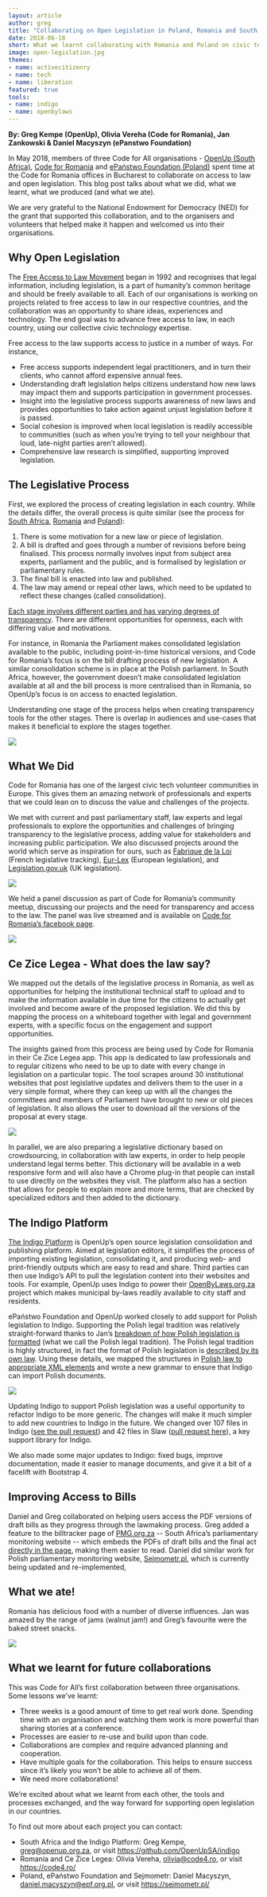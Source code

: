 ```yaml
---
layout: article
author: greg
title: "Collaborating on Open Legislation in Poland, Romania and South Africa"
date: 2018-06-18
short: What we learnt collaborating with Romania and Poland on civic tech for open legislation.
image: open-legislation.jpg
themes:
- name: activecitizenry
- name: tech
- name: liberation
featured: true
tools:
- name: indigo
- name: openbylaws
---
```


**By: Greg Kempe (OpenUp), Olivia Vereha (Code for Romania), Jan Zankowski & Daniel Macyszyn (ePanstwo Foundation)**

In May 2018, members of three Code for All organisations - [OpenUp (South Africa)](https://openup.org.za), [Code for Romania](https://code4.ro/) and [ePaństwo Foundation (Poland)](http://epf.org.pl/) spent time at the Code for Romania offices in Bucharest to collaborate on access to law and open legislation. This blog post talks about what we did, what we learnt, what we produced (and what we ate).

We are very grateful to the National Endowment for Democracy (NED) for the grant that supported this collaboration, and to the organisers and volunteers that helped make it happen and welcomed us into their organisations.

## Why Open Legislation

The [Free Access to Law Movement](http://www.fatlm.org/declaration/) began in 1992 and recognises that legal information, including legislation, is a part of humanity’s common heritage and should be freely available to all. Each of our organisations is working on projects related to free access to law in our respective countries, and the collaboration was an opportunity to share ideas, experiences and technology. The end goal was to advance free access to law, in each country, using our collective civic technology expertise.

Free access to the law supports access to justice in a number of ways. For instance,

* Free access supports independent legal practitioners, and in turn their clients, who cannot afford expensive annual fees.
* Understanding draft legislation helps citizens understand how new laws may impact them and supports participation in government processes.
* Insight into the legislative process supports awareness of new laws and provides opportunities to take action against unjust legislation before it is passed.
* Social cohesion is improved when local legislation is readily accessible to communities (such as when you’re trying to tell your neighbour that loud, late-night parties aren’t allowed).
* Comprehensive law research is simplified, supporting improved legislation.

## The Legislative Process

First, we explored the process of creating legislation in each country. While the details differ, the overall process is quite similar (see the process for [South Africa](https://www.parliament.gov.za/how-law-made), [Romania](https://fic.ro/documents/view/Legislative-process-EN) and [Poland](http://opis.sejm.gov.pl/en/procesustawodawczy.php)):

1. There is some motivation for a new law or piece of legislation.
2. A bill is drafted and goes through a number of revisions before being finalised. This process normally involves input from subject area experts, parliament and the public, and is formalised by legislation or parliamentary rules.
3. The final bill is enacted into law and published.
4. The law may amend or repeal other laws, which need to be updated to reflect these changes (called consolidation).

[Each stage involves different parties and has varying degrees of transparency](https://docs.google.com/presentation/d/1yaJs5PXlQztuu8r0UPfgEQ8pSAuyjeJRBvft1rb-b8U/edit). There are different opportunities for openness, each with differing value and motivations.

For instance, in Romania the Parliament makes consolidated legislation available to the public, including point-in-time historical versions, and Code for Romania’s focus is on the bill drafting process of new legislation. A similar consolidation scheme is in place at the Polish parliament. In South Africa, however, the government doesn’t make consolidated legislation available at all and the bill process is more centralised than in Romania, so OpenUp’s focus is on access to enacted legislation.

Understanding one stage of the process helps when creating transparency tools for the other stages. There is overlap in audiences and use-cases that makes it beneficial to explore the stages together.

![](https://openup.org.za/img/articles/open-legislation-collaboration/open-law.jpg)

## What We Did

Code for Romania has one of the largest civic tech volunteer communities in Europe. This gives them an amazing network of professionals and experts that we could lean on to discuss the value and challenges of the projects.

We met with current and past parliamentary staff, law experts and legal professionals to explore the opportunities and challenges of bringing transparency to the legislative process, adding value for stakeholders and increasing public participation. We also discussed projects around the world which serve as inspiration for ours, such as [Fabrique de la Loi](https://lafabriquedelaloi.fr/) (French legislative tracking), [Eur-Lex](http://eur-lex.europa.eu/n-lex/index_en) (European legislation), and [Legislation.gov.uk](http://www.legislation.gov.uk/) (UK legislation).

![](https://openup.org.za/img/articles/open-legislation-collaboration/lunch.jpg)

We held a panel discussion as part of Code for Romania’s community meetup, discussing our projects and the need for transparency and access to the law. The panel was live streamed and is available on [Code for Romania’s facebook page](https://www.facebook.com/code4romania/videos/1817109364976305/).

![](https://openup.org.za/img/articles/open-legislation-collaboration/panel.jpg)

## Ce Zice Legea - What does the law say?

We mapped out the details of the legislative process in Romania, as well as opportunities for helping the institutional technical staff to upload and to make the information available in due time for the citizens to actually get involved and become aware of the proposed legislation. We did this by mapping the process on a whiteboard together with legal and government experts, with a specific focus on the engagement and support opportunities.

The insights gained from this process are being used by Code for Romania in their Ce Zice Legea app. This app is dedicated to law professionals and to regular citizens who need to be up to date with every change in legislation on a particular topic. The tool scrapes around 30 institutional websites that post legislative updates and delivers them to the user in a very simple format, where they can keep up with all the changes the committees and members of Parliament have brought to new or old pieces of legislation. It also allows the user to download all the versions of the proposal at every stage. 

![](https://openup.org.za/img/articles/open-legislation-collaboration/czl.jpg)

In parallel, we are also preparing a legislative dictionary based on crowdsourcing, in collaboration with law experts, in order to help people understand legal terms better. This dictionary will be available in a web responsive form and will also have a Chrome plug-in that people can install to use directly on the websites they visit. The platform also has a section that allows for people to explain more and more terms, that are checked by specialized editors and then added to the dictionary.  

## The Indigo Platform

[The Indigo Platform](https://openup.org.za/indigo) is OpenUp’s open source legislation consolidation and publishing platform. Aimed at legislation editors, it simplifies the process of importing existing legislation, consolidating it, and producing web- and print-friendly outputs which are easy to read and share. Third parties can then use Indigo’s API to pull the legislation content into their websites and tools. For example, OpenUp uses Indigo to power their [OpenByLaws.org.za](https://openbylaws.org.za/) project which makes municipal by-laws readily available to city staff and residents. 

ePaństwo Foundation and OpenUp worked closely to add support for Polish legislation to Indigo. Supporting the Polish legal tradition was relatively straight-forward thanks to Jan’s [breakdown of how Polish legislation is formatted](https://docs.google.com/document/d/1JOMthQQuAz6du9sQBYv1S8drKaIDw4hjbzpbnjb0vX8/edit) (what we call the Polish legal tradition). The Polish legal tradition is highly structured, in fact the format of Polish legislation is [described by its own law](http://prawo.sejm.gov.pl/isap.nsf/download.xsp/WDU20160000283/O/D20160283.pdf). Using these details, we mapped the structures in [Polish law to appropriate XML elements](https://docs.google.com/document/d/1xr-yCS23INuAcoyvCtO7ZeRNfBkSFlt_LKRCLkyy-hc/edit#) and wrote a new grammar to ensure that Indigo can import Polish documents.

![](https://openup.org.za/img/articles/open-legislation-collaboration/indigo-polish.jpg)

Updating Indigo to support Polish legislation was a useful opportunity to refactor Indigo to be more generic. The changes will make it much simpler to add new countries to Indigo in the future. We changed over 107 files in Indigo ([see the pull request](https://github.com/OpenUpSA/indigo/pull/90)) and 42 files in Slaw ([pull request here](https://github.com/longhotsummer/slaw/pull/17)), a key support library for Indigo.

We also made some major updates to Indigo: fixed bugs, improve documentation, made it easier to manage documents, and give it a bit of a facelift with Bootstrap 4.

## Improving Access to Bills

Daniel and Greg collaborated on helping users access the PDF versions of draft bills as they progress through the lawmaking process. Greg added a feature to the billtracker page of [PMG.org.za](https://pmg.org.za) -- South Africa’s parliamentary monitoring website -- which embeds the PDFs of draft bills and the final act [directly in the page](https://pmg.org.za/bill/654/), making them easier to read. Daniel did similar work for Polish parliamentary monitoring website, [Sejmometr.pl](https://sejmometr.pl/), which is currently being updated and re-implemented, 

## What we ate!

Romania has delicious food with a number of diverse influences. Jan was amazed by the range of jams (walnut jam!) and Greg’s favourite were the baked street snacks.

![](https://openup.org.za/img/articles/open-legislation-collaboration/food.jpg)

## What we learnt for future collaborations

This was Code for All’s first collaboration between three organisations. Some lessons we’ve learnt:

* Three weeks is a good amount of time to get real work done.
Spending time with an organisation and watching them work is more powerful than sharing stories at a conference.
* Processes are easier to re-use and build upon than code.
* Collaborations are complex and require advanced planning and cooperation.
* Have multiple goals for the collaboration. This helps to ensure success since it’s likely you won’t be able to achieve all of them. 
* We need more collaborations!

We’re excited about what we learnt from each other, the tools and processes exchanged, and the way forward for supporting open legislation in our countries.

To find out more about each project you can contact:

* South Africa and the Indigo Platform: Greg Kempe, greg@openup.org.za, or visit https://github.com/OpenUpSA/indigo 
* Romania and Ce Zice Legea: Olivia Vereha, olivia@code4.ro, or visit https://code4.ro/ 
* Poland, ePaństwo Foundation and Sejmometr: Daniel Macyszyn, daniel.macyszyn@epf.org.pl, or visit https://sejmometr.pl/ 
